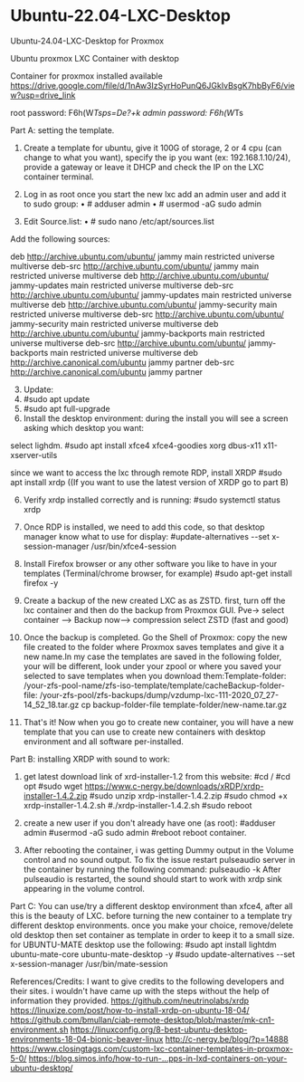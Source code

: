 # Ubuntu-22.04-LXC-Desktop
Ubuntu-24.04-LXC-Desktop for Proxmox

Ubuntu proxmox LXC Container with desktop

Container for proxmox installed available
https://drive.google.com/file/d/1nAw3IzSyrHoPunQ6JGkIvBsgK7hbByF6/view?usp=drive_link

root password: F6h(W*Tsps=De?+k
admin password: F6h(W*Ts

Part A: setting the template.
1.	Create a template for ubuntu, give it 100G of storage, 2 or 4 cpu (can change to what you want), specify the ip you want (ex: 192.168.1.10/24), provide a gateway or leave it DHCP and check the IP on the LXC container terminal.

2.	Log in as root once you start the new lxc add an admin user and add it to sudo group:
  •	# adduser admin
  •	# usermod -aG sudo admin

3.	Edit Source.list: 
  •	# sudo nano /etc/apt/sources.list

Add the following sources: 

deb http://archive.ubuntu.com/ubuntu/ jammy main restricted universe multiverse
deb-src http://archive.ubuntu.com/ubuntu/ jammy main restricted universe multiverse
deb http://archive.ubuntu.com/ubuntu/ jammy-updates main restricted universe multiverse
deb-src http://archive.ubuntu.com/ubuntu/ jammy-updates main restricted universe multiverse
deb http://archive.ubuntu.com/ubuntu/ jammy-security main restricted universe multiverse
deb-src http://archive.ubuntu.com/ubuntu/ jammy-security main restricted universe multiverse
deb http://archive.ubuntu.com/ubuntu/ jammy-backports main restricted universe multiverse
deb-src http://archive.ubuntu.com/ubuntu/ jammy-backports main restricted universe multiverse
deb http://archive.canonical.com/ubuntu jammy partner
deb-src http://archive.canonical.com/ubuntu jammy partner

3.	Update:
  1.	#sudo apt update
  2.	#sudo apt full-upgrade
4.	Install the desktop environment: during the install you will see a screen asking which desktop you want:

  select lighdm.
  #sudo apt install xfce4 xfce4-goodies xorg dbus-x11 x11-xserver-utils

  since we want to access the lxc through remote RDP, install XRDP
  #sudo apt install xrdp ((If you want to use the latest version of XRDP go to part B)

6.	Verify xrdp installed correctly and is running: 
  #sudo systemctl status xrdp

7.	Once RDP is installed, we need to add this code, so that desktop manager know what to use for display:
  #update-alternatives --set x-session-manager /usr/bin/xfce4-session

8.	Install Firefox browser or any other software you like to have in your templates (Terminal/chrome browser, for example)
  #sudo apt-get install firefox -y

9.	Create a backup of the new created LXC as as ZSTD. first, turn off the lxc container and then do the backup from Proxmox GUI. Pve-> select container —> Backup now—> compression select ZSTD (fast and good)

10.	Once the backup is completed. Go the Shell of Proxmox: copy the new file created to the folder where Proxmox saves templates and give it a new name.In my case the templates are saved in the following folder, your will be different, look under your zpool or where you saved your selected to save templates when you download them:Template-folder: /your-zfs-pool-name/zfs-iso-template/template/cacheBackup-folder-file: /your-zfs-pool/zfs-backups/dump/vzdump-lxc-111-2020_07_27-14_52_18.tar.gz cp backup-folder-file template-folder/new-name.tar.gz

11.	That's it! Now when you go to create new container, you will have a new template that you can use to create new containers with desktop environment and all software per-installed.

Part B: installing XRDP with sound to work:
1.	get latest download link of xrd-installer-1.2 from this website:
#cd /
#cd opt
#sudo wget https://www.c-nergy.be/downloads/xRDP/xrdp-installer-1.4.2.zip 
#sudo unzip xrdp-installer-1.4.2.zip
#sudo chmod +x xrdp-installer-1.4.2.sh
#./xrdp-installer-1.4.2.sh
#sudo reboot

2.	create a new user if you don't already have one (as root):
#adduser admin
#usermod -aG sudo admin
#reboot
reboot container.

3.	After rebooting the container, i was getting Dummy output in the Volume control and no sound output. To fix the issue restart pulseaudio server in the container by running the following command:
pulseaudio -k
After pulseaudio is restarted, the sound should start to work with xrdp sink appearing in the volume control.

Part C: You can use/try a different desktop environment than xfce4, after all this is the beauty of LXC. before turning the new container to a template try different desktop environments. once you make your choice, remove/delete old desktop then set container as template in order to keep it to a small size. for UBUNTU-MATE desktop use the following:
  #sudo apt install lightdm ubuntu-mate-core ubuntu-mate-desktop -y
  #sudo update-alternatives --set x-session-manager /usr/bin/mate-session

References/Credits: I want to give credits to the following developers and their sites. i wouldn't have came up with the steps without the help of information they provided. https://github.com/neutrinolabs/xrdp https://linuxize.com/post/how-to-install-xrdp-on-ubuntu-18-04/ https://github.com/bmullan/ciab-remote-desktop/blob/master/mk-cn1-environment.sh https://linuxconfig.org/8-best-ubuntu-desktop-environments-18-04-bionic-beaver-linux http://c-nergy.be/blog/?p=14888 https://www.closingtags.com/custom-lxc-container-templates-in-proxmox-5-0/ https://blog.simos.info/how-to-run-...pps-in-lxd-containers-on-your-ubuntu-desktop/


